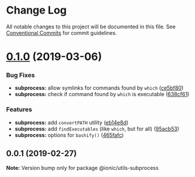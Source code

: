 # Change Log

All notable changes to this project will be documented in this file.
See [Conventional Commits](https://conventionalcommits.org) for commit guidelines.

<a name="0.1.0"></a>
# [0.1.0](https://github.com/ionic-team/ionic-cli/compare/@ionic/utils-subprocess@0.0.1...@ionic/utils-subprocess@0.1.0) (2019-03-06)


### Bug Fixes

* **subprocess:** allow symlinks for commands found by `which` ([ce5bf80](https://github.com/ionic-team/ionic-cli/commit/ce5bf80))
* **subprocess:** check if command found by `which` is executable ([638cf61](https://github.com/ionic-team/ionic-cli/commit/638cf61))


### Features

* **subprocess:** add `convertPATH` utility ([eb14e8d](https://github.com/ionic-team/ionic-cli/commit/eb14e8d))
* **subprocess:** add `findExecutables` (like `which`, but for all) ([95acb53](https://github.com/ionic-team/ionic-cli/commit/95acb53))
* **subprocess:** options for `bashify()` ([465fafc](https://github.com/ionic-team/ionic-cli/commit/465fafc))




<a name="0.0.1"></a>
## 0.0.1 (2019-02-27)




**Note:** Version bump only for package @ionic/utils-subprocess
